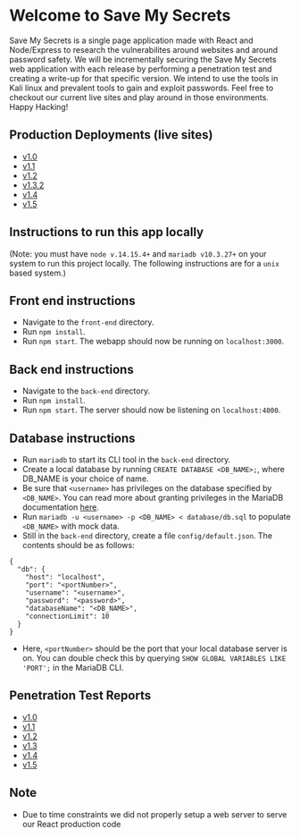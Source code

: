 # Welcome to Save My Secrets

Save My Secrets is a single page application made with React and Node/Express to research the vulnerabilites around websites and around password safety. We will be incrementally securing the Save My Secrets web application with each release by performing a penetration test and creating a write-up for that specific version. We intend to use the tools in Kali linux and prevalent tools to gain and exploit passwords. Feel free to checkout our current live sites and play around in those environments. Happy Hacking!

## Production Deployments (live sites)

- [v1.0](http://35.224.40.226:5000/#/)
- [v1.1](http://35.225.223.58:5000/#/)
- [v1.2](http://34.122.111.35:5000/#/)
- [v1.3.2](http://35.224.60.191:5000/#/)
- [v1.4](http://34.122.127.218:5000/#/)
- [v1.5](http://35.225.200.240:5000/#/)

## Instructions to run this app locally

(Note: you must have `node v.14.15.4+` and `mariadb v10.3.27+` on your system to run this project locally. The following instructions are for a `unix` based system.)

## Front end instructions

- Navigate to the `front-end` directory.
- Run `npm install`.
- Run `npm start`. The webapp should now be running on `localhost:3000`.

## Back end instructions

- Navigate to the `back-end` directory.
- Run `npm install`.
- Run `npm start`. The server should now be listening on `localhost:4000`.

## Database instructions

- Run `mariadb` to start its CLI tool in the `back-end` directory.
- Create a local database by running `CREATE DATABASE <DB_NAME>;`, where DB_NAME is your choice of name.
- Be sure that `<username>` has privileges on the database specified by `<DB_NAME>`. You can read more about granting privileges in the MariaDB documentation [here](https://mariadb.com/kb/en/grant/).
- Run `mariadb -u <username> -p <DB_NAME> < database/db.sql` to populate `<DB_NAME>` with mock data.
- Still in the `back-end` directory, create a file `config/default.json`. The contents should be as follows:

```
{
  "db": {
    "host": "localhost",
    "port": "<portNumber>",
    "username": "<username>",
    "password": "<password>",
    "databaseName": "<DB_NAME>",
    "connectionLimit": 10
  }
}
```

- Here, `<portNumber>` should be the port that your local database server is on. You can double check this by querying `SHOW GLOBAL VARIABLES LIKE 'PORT';` in the MariaDB CLI.

## Penetration Test Reports

- [v1.0](https://docs.google.com/document/d/1bHbGZlmDtVqcUrWsEjpkIG4kdxffRHM9C4MsS01IdAw/edit?usp=sharing)
- [v1.1](https://docs.google.com/document/d/1ba__xUNUEnI-te9-6eFxmma6F_FlkA8m427E3zd21UA/edit?usp=sharing)
- [v1.2](https://docs.google.com/document/d/1EQudqb8eeEMnyLfhe7GBZclVeWz1V37OdBJOj1rEmfU/edit?usp=sharing)
- [v1.3](https://docs.google.com/document/d/1JSFHFV5U_26cNBEl-aS5H_pXir9ZHqIxx5A323ZRoUo/edit?usp=sharing)
- [v1.4](https://docs.google.com/document/d/1B4bvayGP7xXw-2zXmcmic-cMcrJdVCukRN1oWao9TXs/edit?usp=sharing)
- [v1.5](https://docs.google.com/document/d/19Enf1h7AQGz8ty89MV98tErf02JOoNCTOlkgZo6ytOM/edit?usp=sharing)

## Note
- Due to time constraints we did not properly setup a web server to serve our React production code
